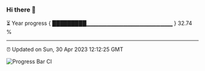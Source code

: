 ### Hi there 👋

⏳ Year progress { █████████▁▁▁▁▁▁▁▁▁▁▁▁▁▁▁▁▁▁▁▁▁ } 32.74 %

---

⏰ Updated on Sun, 30 Apr 2023 12:12:25 GMT

![Progress Bar CI](https://github.com/Shyam-Makwana/GitHub-Actions-Demo/workflows/Progress%20Bar%20CI/badge.svg)
